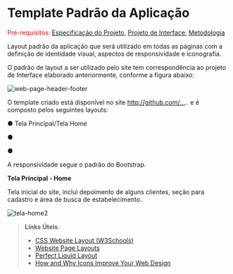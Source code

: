 # Template Padrão da Aplicação

<span style="color:red">Pré-requisitos: <a href="2-Especificação do Projeto.md"> Especificação do Projeto</a></span>, <a href="3-Projeto de Interface.md"> Projeto de Interface</a>, <a href="4-Metodologia.md"> Metodologia</a>

Layout padrão da aplicação que será utilizado em todas as páginas com a definição de identidade visual, aspectos de responsividade e iconografia.

O padrão de layout a ser utilizado pelo site tem correspondência ao projeto de Interface elaborado anteriormente, conforme a figura abaixo:


![web-page-header-footer](https://user-images.githubusercontent.com/82729897/135778066-e9cfa2b7-80f4-4b90-beec-594eb1ce1cf9.png)

O template criado está disponível no site http://github.com/…..  e é composto pelos seguintes layouts: 

●	Tela Principal/Tela Home

●

●	

A responsividade segue o padrão do Bootstrap.

**Tela Principal - Home**

Tela inicial do site, inclui depoimento de alguns clientes, seção para cadastro e área de busca de estabelecimento.


![tela-home2](https://user-images.githubusercontent.com/82729897/135777825-7d37c906-d547-47ef-b72a-51aa76d2637a.jpg)



> **Links Úteis**:
>
> - [CSS Website Layout (W3Schools)](https://www.w3schools.com/css/css_website_layout.asp)
> - [Website Page Layouts](http://www.cellbiol.com/bioinformatics_web_development/chapter-3-your-first-web-page-learning-html-and-css/website-page-layouts/)
> - [Perfect Liquid Layout](https://matthewjamestaylor.com/perfect-liquid-layouts)
> - [How and Why Icons Improve Your Web Design](https://usabilla.com/blog/how-and-why-icons-improve-you-web-design/)
